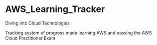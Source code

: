 # AWS_Learning_Tracker
Diving into Cloud Technologies

Tracking system of progress made learning AWS and passing the AWS Cloud Practitioner Exam 
